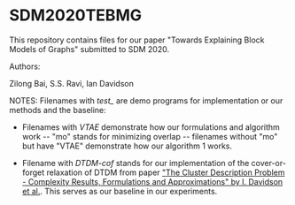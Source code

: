 # SDM2020TEBMG

This repository contains files for our paper "Towards Explaining Block Models of Graphs" submitted to SDM 2020.

Authors:

Zilong Bai, S.S. Ravi, Ian Davidson

NOTES: Filenames with *test_* are demo programs for implementation or our methods and the baseline:

- Filenames with *VTAE* demonstrate how our formulations and algorithm work
-- "mo" stands for minimizing overlap
-- filenames without "mo" but have "VTAE" demonstrate how our algorithm 1 works.

- Filename with *DTDM-cof* stands for our implementation of the cover-or-forget relaxation of DTDM from paper ["The Cluster Description Problem - Complexity Results, Formulations and Approximations" by I. Davidson et al.](https://papers.nips.cc/paper/7857-the-cluster-description-problem-complexity-results-formulations-and-approximations). This serves as our baseline in our experiments.
